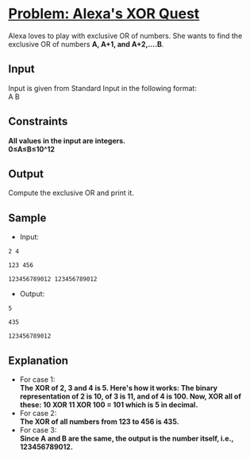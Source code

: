 # [Problem: Alexa's XOR Quest](https://my.newtonschool.co/playground/code/jx8ra1dq3h8e)

Alexa loves to play with exclusive OR of numbers. She wants to find the exclusive OR of numbers **A, A+1, and A+2,....B**.

## Input

Input is given from Standard Input in the following format: <br>
A B

## Constraints

**All values in the input are integers. <br>
0≤A≤B≤10^12**

## Output

Compute the exclusive OR and print it.

## Sample

- Input:
```
2 4

123 456

123456789012 123456789012
```

- Output:
```
5

435

123456789012
```

## Explanation

- For case 1: <br> **The XOR of 2, 3 and 4 is 5. Here's how it works: The binary representation of 2 is 10, of 3 is 11, and of 4 is 100. Now, XOR all of these: 10 XOR 11 XOR 100 = 101 which is 5 in decimal.** <br>
- For case 2: <br> **The XOR of all numbers from 123 to 456 is 435.** <br>
- For case 3: <br> **Since A and B are the same, the output is the number itself, i.e., 123456789012.** <br>
